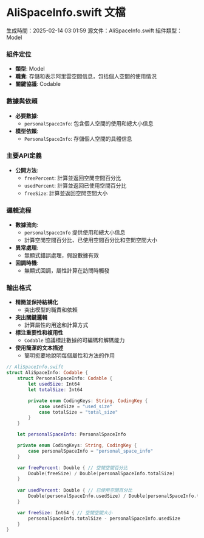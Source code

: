 # AliSpaceInfo.swift 文檔
生成時間：2025-02-14 03:01:59
源文件：AliSpaceInfo.swift
組件類型：Model

### 組件定位
- **類型**: Model
- **職責**: 存儲和表示阿里雲空間信息，包括個人空間的使用情況
- **關鍵協議**: Codable

### 數據與依賴
- **必要數據**:
  - `personalSpaceInfo`: 包含個人空間的使用和總大小信息
- **模型依賴**:
  - `PersonalSpaceInfo`: 存儲個人空間的具體信息

### 主要API定義
- **公開方法**:
  - `freePercent`: 計算並返回空閒空間百分比
  - `usedPercent`: 計算並返回已使用空間百分比
  - `freeSize`: 計算並返回空閒空間大小

### 邏輯流程
- **數據流向**:
  - `personalSpaceInfo` 提供使用和總大小信息
  - 計算空閒空間百分比、已使用空間百分比和空閒空間大小
- **異常處理**:
  - 無顯式錯誤處理，假設數據有效
- **回調時機**:
  - 無顯式回調，屬性計算在訪問時觸發

### 輸出格式
- **精簡並保持結構化**
  - 突出模型的職責和依賴
- **突出關鍵邏輯**
  - 計算屬性的用途和計算方式
- **標注重要性和複用性**
  - `Codable` 協議標註數據的可編碼和解碼能力
- **使用簡潔的文本描述**
  - 簡明扼要地說明每個屬性和方法的作用

```swift
// AliSpaceInfo.swift
struct AliSpaceInfo: Codable {
    struct PersonalSpaceInfo: Codable {
        let usedSize: Int64
        let totalSize: Int64

        private enum CodingKeys: String, CodingKey {
            case usedSize = "used_size"
            case totalSize = "total_size"
        }
    }

    let personalSpaceInfo: PersonalSpaceInfo

    private enum CodingKeys: String, CodingKey {
        case personalSpaceInfo = "personal_space_info"
    }

    var freePercent: Double { // 空閒空間百分比
        Double(freeSize) / Double(personalSpaceInfo.totalSize)
    }
    
    var usedPercent: Double { // 已使用空間百分比
        Double(personalSpaceInfo.usedSize) / Double(personalSpaceInfo.totalSize)
    }

    var freeSize: Int64 { // 空閒空間大小
        personalSpaceInfo.totalSize - personalSpaceInfo.usedSize
    }
}
```